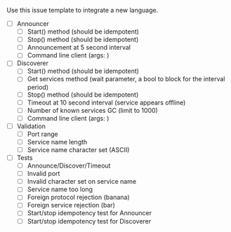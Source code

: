 Use this issue template to integrate a new language.


- [ ] Announcer
  - [ ] Start() method (should be idempotent)
  - [ ] Stop() method (should be idempotent)
  - [ ] Announcement at 5 second interval
  - [ ] Command line client (args: <service name> <port>)

- [ ] Discoverer
  - [ ] Start() method (should be idempotent)
  - [ ] Get services method (wait parameter, a bool to block for the interval period)
  - [ ] Stop() method (should be idempotent)
  - [ ] Timeout at 10 second interval (service appears offline)
  - [ ] Number of known services GC (limit to 1000)
  - [ ] Command line client (args: <service name>)

- [ ] Validation
  - [ ] Port range
  - [ ] Service name length
  - [ ] Service name character set (ASCII)

- [ ] Tests
  - [ ] Announce/Discover/Timeout
  - [ ] Invalid port
  - [ ] Invalid character set on service name
  - [ ] Service name too long
  - [ ] Foreign protocol rejection (banana)
  - [ ] Foreign service rejection (bar)
  - [ ] Start/stop idempotency test for Announcer
  - [ ] Start/stop idempotency test for Discoverer

